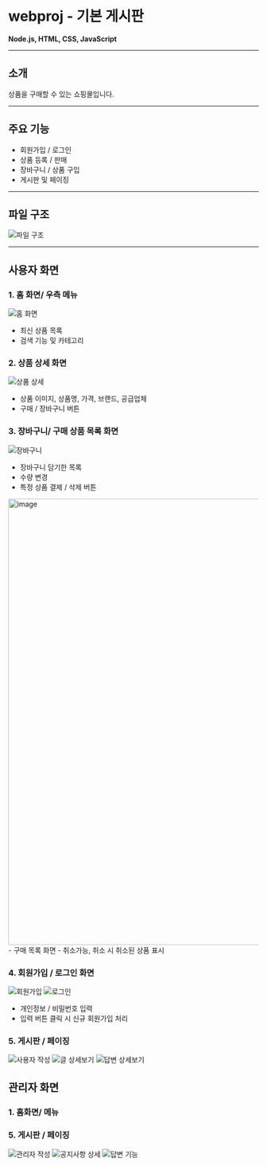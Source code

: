 # webproj - 기본 게시판
**Node.js, HTML, CSS, JavaScript**

---

## 소개
상품을 구매할 수 있는 쇼핑몰입니다.

---

## 주요 기능
- 회원가입 / 로그인
- 상품 등록 / 판매
- 장바구니 / 상품 구입
- 게시판 및 페이징

---

## 파일 구조
![파일 구조](https://github.com/user-attachments/assets/fc01ed31-f4bd-40a4-bb0d-a715ded6a806)

---

## 사용자 화면

### 1. 홈 화면/ 우측 메뉴
![홈 화면](https://github.com/user-attachments/assets/3f303de6-c675-422f-83d9-b7423452e9b1)
- 최신 상품 목록
- 검색 기능 및 카테고리

### 2. 상품 상세 화면
![상품 상세](https://github.com/user-attachments/assets/e0269b9c-27b0-4b80-b39b-a1952a5b0937)
- 상품 이미지, 상품명, 가격, 브랜드, 공급업체
- 구매 / 장바구니 버튼

### 3. 장바구니/ 구매 상품 목록 화면
![장바구니](https://github.com/user-attachments/assets/0479084f-0293-4503-aa78-75128ec0b270)
- 장바구니 담기한 목록
- 수량 변경
- 특정 상품 결제 / 삭제 버튼
<img width="1919" height="897" alt="image" src="https://github.com/user-attachments/assets/04c9dbf1-5bc2-4859-82da-c753ecdcceaa" />
- 구매 목록 화면
- 취소가능, 취소 시 취소된 상품 표시

### 4. 회원가입 / 로그인 화면
![회원가입](https://github.com/user-attachments/assets/96e925b0-3132-49a2-99a1-0e52814f578d)
![로그인](https://github.com/user-attachments/assets/b0ee8167-199f-40d6-90bf-61f4ed1772f9)
- 개인정보 / 비밀번호 입력
- 입력 버튼 클릭 시 신규 회원가입 처리

### 5. 게시판 / 페이징

![사용자 작성](https://github.com/user-attachments/assets/3d638c24-9c4d-48b8-b43e-ae931c1e2541)
![글 상세보기](https://github.com/user-attachments/assets/3d81e2e8-a58e-4395-a71f-c3b4188f3257)
![답변 상세보기](https://github.com/user-attachments/assets/3d1a6d0f-f62c-42b2-93a7-fc895097d40a)

## 관리자 화면 
### 1. 홈화면/ 메뉴
### 5. 게시판 / 페이징

![관리자 작성](https://github.com/user-attachments/assets/d89e0a84-2eb4-42e8-8b6a-0091fc0d7548)
![공지사항 상세](https://github.com/user-attachments/assets/839029d5-86c0-4bda-90c1-100a99964c11)
![답변 기능](https://github.com/user-attachments/assets/beb1c35f-a8c0-4686-9046-a981ea9a9487)

